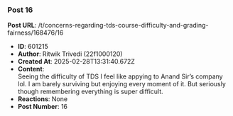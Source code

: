 ### Post 16
**Post URL**: /t/concerns-regarding-tds-course-difficulty-and-grading-fairness/168476/16
- **ID**: 601215
- **Author**: Ritwik Trivedi (22f1000120)
- **Created At**: 2025-02-28T13:31:40.672Z
- **Content**:  
  Seeing the difficulty of TDS I feel like appying to Anand Sir’s company lol. I am barely surviving but enjoying every moment of it. But seriously though remembering everything is super difficult.
- **Reactions**: None
- **Post Number**: 16

